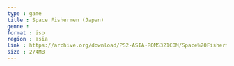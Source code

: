 ```yaml
---
type : game
title : Space Fishermen (Japan)
genre : 
format : iso
region : asia
link : https://archive.org/download/PS2-ASIA-ROMS321COM/Space%20Fishermen%20%28Japan%29.7z
size : 274MB
---
```

